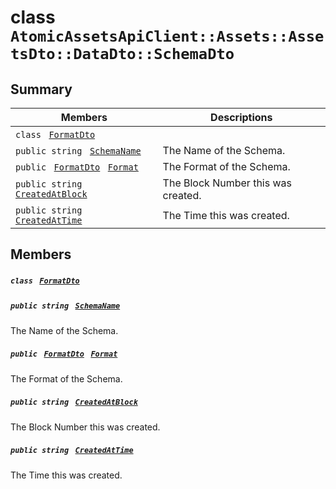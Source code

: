 # class `AtomicAssetsApiClient::Assets::AssetsDto::DataDto::SchemaDto` 

## Summary

 Members                                | Descriptions                                
----------------------------------------|---------------------------------------------
`class ` [`FormatDto`](AtomicAssetsApiClient--Assets--AssetsDto--DataDto--SchemaDto--FormatDto.md)        | 
`public string ` [`SchemaName`](#class_atomic_assets_api_client_1_1_assets_1_1_assets_dto_1_1_data_dto_1_1_schema_dto_1a50d439f0d7b1835a13ec1f4da383f957) | The Name of the Schema.
`public ` [`FormatDto`](AtomicAssetsApiClient--Assets--AssetsDto--DataDto--SchemaDto--FormatDto.md)` ` [`Format`](#class_atomic_assets_api_client_1_1_assets_1_1_assets_dto_1_1_data_dto_1_1_schema_dto_1ab4fe4d63207a5184d9e0c8a5aa54891c) | The Format of the Schema.
`public string ` [`CreatedAtBlock`](#class_atomic_assets_api_client_1_1_assets_1_1_assets_dto_1_1_data_dto_1_1_schema_dto_1a022adc431e5845376e250208a999e12d) | The Block Number this was created.
`public string ` [`CreatedAtTime`](#class_atomic_assets_api_client_1_1_assets_1_1_assets_dto_1_1_data_dto_1_1_schema_dto_1a4cb9b4aaa1372df6dc2bb7d8f4916403) | The Time this was created.

## Members

##### `class ` [`FormatDto`](AtomicAssetsApiClient--Assets--AssetsDto--DataDto--SchemaDto--FormatDto.md) 

##### `public string ` [`SchemaName`](#class_atomic_assets_api_client_1_1_assets_1_1_assets_dto_1_1_data_dto_1_1_schema_dto_1a50d439f0d7b1835a13ec1f4da383f957) 

The Name of the Schema.

##### `public ` [`FormatDto`](AtomicAssetsApiClient--Assets--AssetsDto--DataDto--SchemaDto--FormatDto.md)` ` [`Format`](#class_atomic_assets_api_client_1_1_assets_1_1_assets_dto_1_1_data_dto_1_1_schema_dto_1ab4fe4d63207a5184d9e0c8a5aa54891c) 

The Format of the Schema.

##### `public string ` [`CreatedAtBlock`](#class_atomic_assets_api_client_1_1_assets_1_1_assets_dto_1_1_data_dto_1_1_schema_dto_1a022adc431e5845376e250208a999e12d) 

The Block Number this was created.

##### `public string ` [`CreatedAtTime`](#class_atomic_assets_api_client_1_1_assets_1_1_assets_dto_1_1_data_dto_1_1_schema_dto_1a4cb9b4aaa1372df6dc2bb7d8f4916403) 

The Time this was created.


